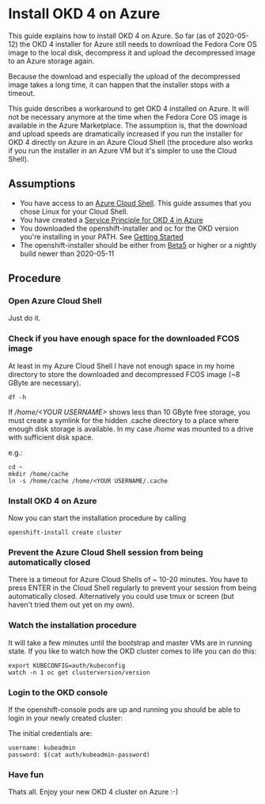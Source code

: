 # Install OKD 4 on Azure
This guide explains how to install OKD 4 on Azure. So far (as of 2020-05-12) the OKD 4 installer for Azure still needs to download the Fedora Core OS image to the local disk, decompress it and upload the decompressed image to an Azure storage again. 

Because the download and especially the upload of the decompressed image takes a long time, it can happen that the installer stops with a timeout. 

This guide describes a workaround to get OKD 4 installed on Azure. It will not be necessary anymore at the time when the Fedora Core OS image is available in the Azure Marketplace. The assumption is, that the download and upload speeds are dramatically increased if you run the installer for OKD 4 directly on Azure in an Azure Cloud Shell (the procedure also works if you run the installer in an Azure VM but it's simpler to use the Cloud Shell).

## Assumptions
- You have access to an [Azure Cloud Shell](https://docs.microsoft.com/en-us/azure/cloud-shell/overview). This guide assumes that you chose Linux for your Cloud Shell.
- You have created a [Service Principle for OKD 4 in Azure](https://docs.openshift.com/container-platform/4.4/installing/installing_azure/installing-azure-account.html)
- You downloaded the openshift-installer and oc for the OKD version you're installing in your PATH. See [Getting Started](/README.md#getting-started)
- The openshift-installer should be either from [Beta5](https://amd64.origin.releases.ci.openshift.org/) or higher or a nightly build newer than 2020-05-11

## Procedure

### Open Azure Cloud Shell
Just do it.

### Check if you have enough space for the downloaded FCOS image
At least in my Azure Cloud Shell I have not enough space in my home directory to store the downloaded and decompressed FCOS image (~8 GByte are necessary).

```
df -h
```

If */home/\<YOUR USERNAME\>* shows less than 10 GByte free storage, you must create a symlink for the hidden .cache directory to a place where enough disk storage is available. In my case */home* was mounted to a drive with sufficient disk space.


e.g.: 

```
cd ~
mkdir /home/cache
ln -s /home/cache /home/<YOUR USERNAME/.cache
```

### Install OKD 4 on Azure
Now you can start the installation procedure by calling

```
openshift-install create cluster
```

### Prevent the Azure Cloud Shell session from being automatically closed
There is a timeout for Azure Cloud Shells of ~ 10-20 minutes. You have to press ENTER in the Cloud Shell regularly to prevent your session from being automatically closed. Alternatively you could use tmux or screen (but haven't tried them out yet on my own).


### Watch the installation procedure
It will take a few minutes until the bootstrap and master VMs are in running state. If you like to watch how the OKD cluster comes to life you can do this:


```
export KUBECONFIG=auth/kubeconfig
watch -n 1 oc get clusterversion/version
```
### Login to the OKD console

If the openshift-console pods are up and running you should be able to login in your newly created cluster:


The initial credentials are:
```
username: kubeadmin
password: $(cat auth/kubeadmin-password)
```

### Have fun
Thats all. Enjoy your new OKD 4 cluster on Azure :-)
